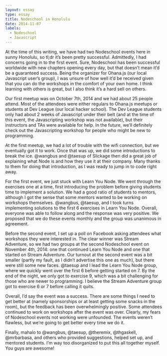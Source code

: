 ```yaml
---
layout: essay
type: essay
title: Nodeschool in Honolulu
date: 2014-11-07
labels:
  - Nodeschool
  - Javascript
---
```


At the time of this writing, we have had two Nodeschool events here in sunny Honolulu, so tl;dr it’s been pretty successful. Admittedly, I had concerns going in to the first event. Sure, Nodeschool has been successful worldwide with new chapters opening every day, but that doesn’t mean it’d be a guaranteed success. Being the organizer for Ohana.js (our local Javascript user’s group), I was unsure of how well it’d be received given that you can do the workshops in the comfort of your own home. I think learning with others is great, but I also think it’s a hard sell on others.

Our first meetup was on October 7th, 2014 and we had about 25 people attend. Most of the attendees were either regulars to Ohana.js meetups or students at Dev League (our local hacker school). The Dev League students only had about 2 weeks of Javascript under their belt (and at the time of this event, the Javascripting workshop was not available), but their instructors and TAs were available for help. In the future, we’ll definitely check out the Javascripting workshop for people who might be new to programming.

At the first meetup, we had a lot of trouble with the wifi connection, but we eventually got it to work. Once that was up, we did some introductions to break the ice. @wangbus and @taesup of Slickage then did a great job of explaining what Node is and how they use it at their company. Many thanks to them for doing that introduction, as I was ready to jump in to code right away.

For the first event, we just stuck with Learn You Node. We went through the exercises one at a time, first introducing the problem before giving students time to implement a solution. We had a good ratio of students to mentors, although I got the sense that some mentors wanted to be working on workshops themselves. @wangbus, @taesup, and I took turns implementing solutions to the first 6 exercises in Learn You Node. Overall, everyone was able to follow along and the response was very positive. We proposed that we do these events monthly and the group was unanimous in agreement.

Before the second event, I set up a poll on Facebook asking attendees what workshops they were interested in. The clear winner was Stream Adventure, so we had two groups at the second Nodeschool event on November 4th, 2014: one that continued Learn You Node and one that started on Stream Adventure. Our turnout at the second event was a bit smaller (partly my fault, as I didn’t advertise this one as much), but there were still some new faces. @taesup and I lead the Learn You Node group, where we quickly went over the first 6 before getting started on 7. By the end of the night, we only got to exercise 9, which was a bit challenging for those who are newer to programming. I believe the Stream Adventure group got to exercise 6 or 7 before calling it quits.

Overall, I’d say the event was a success. There are some things I need to get better at (namely sponsorships or at least getting some snacks in the room), but the feedback has been overwhelmingly positive. Some attendees continued to work on workshops after the event was over. Clearly, my fears of Nodeschool events not working were unfounded. The events weren’t flawless, but we’re going to get better every time we do it.

Finally, mahalo to @wangbus, @taesup, @theremix, @thgaskell, @mrbarbasa, and others who provided suggestions, helped set up, and mentored students. I’m way too disorganized to put this all together myself. You guys are awesome!
